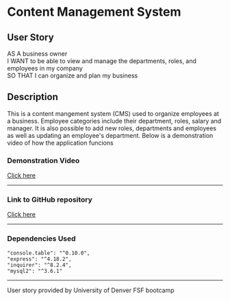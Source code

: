 # Content Management System

## User Story
AS A business owner
<br>
I WANT to be able to view and manage the departments, roles, and employees in my company
<br>
SO THAT I can organize and plan my business

## Description
This is a content mangement system (CMS) used to organize employees at a business. Employee categories include their department, roles, salary and manager. It is also possible to add new roles, departments and employees as well as updating an employee's department. Below is a demonstration video of how the application funcions

### Demonstration Video
<a href="https://drive.google.com/file/d/1bngbfbpQRfUur0G4UknP8OFGjoCUSU8L/view?usp=drive_link">Click here</a>
<hr>

### Link to GitHub repository 
<a href="https://github.com/AnthonyCiccone90/employee_cms">Click here</a>
<hr>

### Dependencies Used

    "console.table": "^0.10.0",
    "express": "^4.18.2",
    "inquirer": "^8.2.4",
    "mysql2": "^3.6.1"
<hr>
User story provided by University of Denver FSF bootcamp